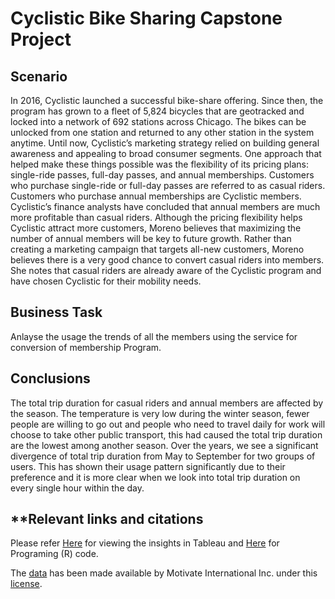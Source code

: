 # Cyclistic Bike Sharing Capstone Project

## **Scenario**

In 2016, Cyclistic launched a successful bike-share offering. Since then, the program has grown to a fleet of 5,824 bicycles that
are geotracked and locked into a network of 692 stations across Chicago. The bikes can be unlocked from one station and
returned to any other station in the system anytime.
Until now, Cyclistic’s marketing strategy relied on building general awareness and appealing to broad consumer segments.
One approach that helped make these things possible was the flexibility of its pricing plans: single-ride passes, full-day passes,
and annual memberships. Customers who purchase single-ride or full-day passes are referred to as casual riders. Customers
who purchase annual memberships are Cyclistic members.
Cyclistic’s finance analysts have concluded that annual members are much more profitable than casual riders. Although the
pricing flexibility helps Cyclistic attract more customers, Moreno believes that maximizing the number of annual members will
be key to future growth. Rather than creating a marketing campaign that targets all-new customers, Moreno believes there is a
very good chance to convert casual riders into members. She notes that casual riders are already aware of the Cyclistic
program and have chosen Cyclistic for their mobility needs.


## **Business Task**

Anlayse the usage the trends of all the members using the service for conversion of membership Program.


## **Conclusions**

The total trip duration for casual riders and annual members are affected by the season. The temperature is very low during the winter season, fewer people are willing to go out and people who need to travel daily for work will choose to take other public transport, this had caused the total trip duration are the lowest among another season.
Over the years, we see a significant divergence of total trip duration from May to September for two groups of users. This has shown their usage pattern significantly due to their preference and it is more clear when we look into total trip duration on every single hour within the day.

## **Relevant links and citations


Please refer [Here](https://public.tableau.com/app/profile/anup6569/viz/CaseStudy-CyclisticBikeSharing/CyclisticBike-SharingInsightsP1) for viewing the insights in Tableau and [Here](https://anuppainuly.github.io/Cyclistic_Bike_Sharing_R_Code/) for Programing (R) code. 

The [data](https://divvy-tripdata.s3.amazonaws.com/index.html) has been made available by
Motivate International Inc. under this [license](https://www.divvybikes.com/data-license-agreement).
